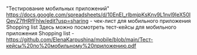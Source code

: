 "Тестирование мобильных приложений"
https://docs.google.com/spreadsheets/d/10EnEI_rIbmjpKsKnv9L1nvl9IeX50IQevZ7fHRfFhlw/edit?usp=sharing - чек-лист для мобильного приложения Shopping list
Здесь можно посмотреть тест-кейсы для мобильного приложения Shopping list -  https://github.com/ElenaKarpushina/mobile/blob/main/Тест-кейсы%20по%20мобильному%20приложению.pdf 
